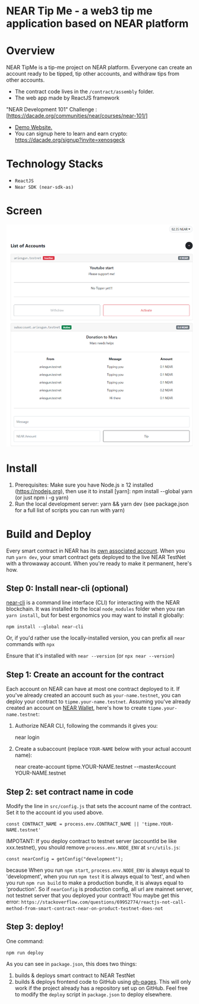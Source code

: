 NEAR Tip Me - a web3 tip me application based on NEAR platform
==============================================================

# Overview
NEAR TipMe is a tip-me project on NEAR platform. Evveryone can create an account ready to be tipped, tip other accounts, and withdraw tips from other accounts.

 - The contract code lives in the `/contract/assembly` folder.
 - The web app made by ReactJS framework


"NEAR Development 101" Challenge : [https://dacade.org/communities/near/courses/near-101/]

 - [Demo Website.]
 - You can signup here to learn and earn crypto: https://dacade.org/signup?invite=xenosgeck

# Technology Stacks

 - `ReactJS`
 - `Near SDK (near-sdk-as)`

# Screen

![login page](images/home.png)

# Install

1. Prerequisites: Make sure you have Node.js ≥ 12 installed (https://nodejs.org), then use it to install [yarn]: npm install --global yarn (or just npm i -g yarn)
2. Run the local development server: yarn && yarn dev (see package.json for a full list of scripts you can run with yarn)


# Build and Deploy

Every smart contract in NEAR has its [own associated account][NEAR accounts]. When you run `yarn dev`, your smart contract gets deployed to the live NEAR TestNet with a throwaway account. When you're ready to make it permanent, here's how.


## Step 0: Install near-cli (optional)

[near-cli] is a command line interface (CLI) for interacting with the NEAR blockchain. It was installed to the local `node_modules` folder when you ran `yarn install`, but for best ergonomics you may want to install it globally:

    npm install --global near-cli

Or, if you'd rather use the locally-installed version, you can prefix all `near` commands with `npx`

Ensure that it's installed with `near --version` (or `npx near --version`)


## Step 1: Create an account for the contract

Each account on NEAR can have at most one contract deployed to it. If you've already created an account such as `your-name.testnet`, you can deploy your contract to `tipme.your-name.testnet`. Assuming you've already created an account on [NEAR Wallet], here's how to create `tipme.your-name.testnet`:

1. Authorize NEAR CLI, following the commands it gives you:

      near login

2. Create a subaccount (replace `YOUR-NAME` below with your actual account name):

      near create-account tipme.YOUR-NAME.testnet --masterAccount YOUR-NAME.testnet


## Step 2: set contract name in code

Modify the line in `src/config.js` that sets the account name of the contract. Set it to the account id you used above.

    const CONTRACT_NAME = process.env.CONTRACT_NAME || 'tipme.YOUR-NAME.testnet'

IMPOTANT: If you deploy contract to testnet server (accountId be like xxx.testnet), you should remove `process.env.NODE_ENV` at `src/utils.js`:

    const nearConfig = getConfig("development");

because When you run `npm start`, `process.env.NODE_ENV` is always equal to 'development', when you run `npm test` it is always equal to 'test', and when you run `npm run build` to make a production bundle, it is always equal to 'production'. So if `nearConfig` is production config, all url are mainnet server, not testnet server that you deployed your contract! You maybe get this error:
`https://stackoverflow.com/questions/69952774/reactjs-not-call-method-from-smart-contract-near-on-product-testnet-does-not`

## Step 3: deploy!

One command:

    npm run deploy

As you can see in `package.json`, this does two things:

1. builds & deploys smart contract to NEAR TestNet
2. builds & deploys frontend code to GitHub using [gh-pages]. This will only work if the project already has a repository set up on GitHub. Feel free to modify the `deploy` script in `package.json` to deploy elsewhere.


  [React]: https://reactjs.org/
  [create-near-app]: https://github.com/near/create-near-app
  [Node.js]: https://nodejs.org/en/download/package-manager/
  [jest]: https://jestjs.io/
  [NEAR accounts]: https://docs.near.org/docs/concepts/account
  [NEAR Wallet]: https://wallet.testnet.near.org/
  [near-cli]: https://github.com/near/near-cli
  [gh-pages]: https://github.com/tschaub/gh-pages
  [Demo Website.]: https://namnp1521.github.io/NEARForum/
